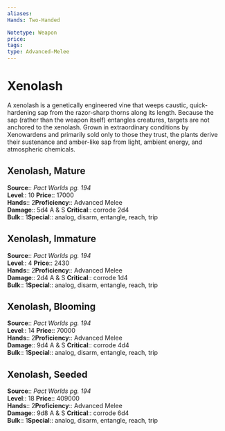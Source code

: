 ```yaml
---
aliases: 
Hands: Two-Handed

Notetype: Weapon
price: 
tags: 
type: Advanced-Melee
---
```


# Xenolash

A xenolash is a genetically engineered vine that weeps caustic, quick-hardening sap from the razor-sharp thorns along its length. Because the sap (rather than the weapon itself) entangles creatures, targets are not anchored to the xenolash. Grown in extraordinary conditions by Xenowardens and primarily sold only to those they trust, the plants derive their sustenance and amber-like sap from light, ambient energy, and atmospheric chemicals.  

## Xenolash, Mature

**Source**:: _Pact Worlds pg. 194_  
**Level**:: 10
**Price**:: 17000  
**Hands**:: 2**Proficiency**:: Advanced Melee  
**Damage**:: 5d4 A & S
**Critical**:: corrode 2d4  
**Bulk**:: 1**Special**:: analog, disarm, entangle, reach, trip

## Xenolash, Immature

**Source**:: _Pact Worlds pg. 194_  
**Level**:: 4
**Price**:: 2430  
**Hands**:: 2**Proficiency**:: Advanced Melee  
**Damage**:: 2d4 A & S
**Critical**:: corrode 1d4  
**Bulk**:: 1**Special**:: analog, disarm, entangle, reach, trip

## Xenolash, Blooming

**Source**:: _Pact Worlds pg. 194_  
**Level**:: 14
**Price**:: 70000  
**Hands**:: 2**Proficiency**:: Advanced Melee  
**Damage**:: 9d4 A & S
**Critical**:: corrode 4d4  
**Bulk**:: 1**Special**:: analog, disarm, entangle, reach, trip

## Xenolash, Seeded

**Source**:: _Pact Worlds pg. 194_  
**Level**:: 18
**Price**:: 409000  
**Hands**:: 2**Proficiency**:: Advanced Melee  
**Damage**:: 9d8 A & S
**Critical**:: corrode 6d4  
**Bulk**:: 1**Special**:: analog, disarm, entangle, reach, trip
